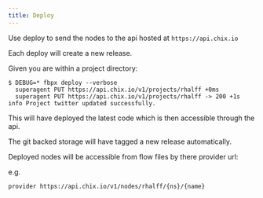 ```yaml
---
title: Deploy
---
```


Use deploy to send the nodes to the api hosted at `https://api.chix.io`

Each deploy will create a new release.

Given you are within a project directory:

```
$ DEBUG=* fbpx deploy --verbose
  superagent PUT https://api.chix.io/v1/projects/rhalff +0ms
  superagent PUT https://api.chix.io/v1/projects/rhalff -> 200 +1s
info Project twitter updated successfully.  
```

This will have deployed the latest code which is then accessible through the api.

The git backed storage will have tagged a new release automatically.

Deployed nodes will be accessible from flow files by there provider url:

e.g.
```
provider https://api.chix.io/v1/nodes/rhalff/{ns}/{name}
```
